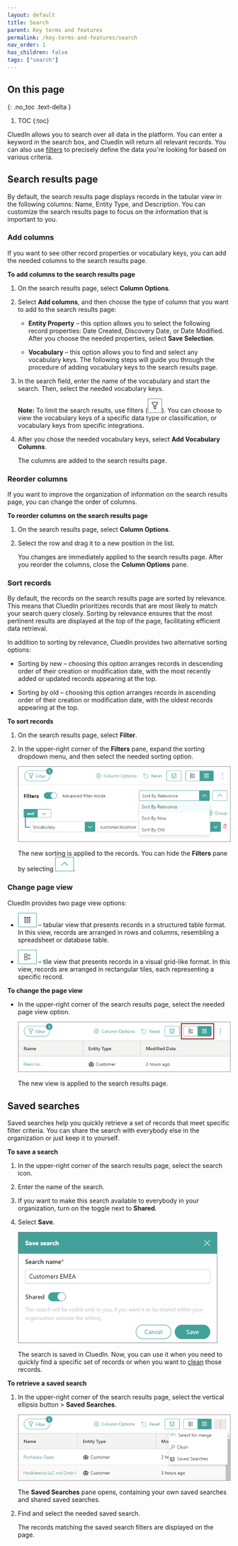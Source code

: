 ```yaml
---
layout: default
title: Search
parent: Key terms and features
permalink: /key-terms-and-features/search
nav_order: 1
has_children: false
tags: ["search"]
---
```

## On this page
{: .no_toc .text-delta }
1. TOC
{:toc}

CluedIn allows you to search over all data in the platform. You can enter a keyword in the search box, and CluedIn will return all relevant records. You can also use [filters](/Documentation/Key-terms-and-features/Filters) to precisely define the data you're looking for based on various criteria.

## Search results page

By default, the search results page displays records in the tabular view in the following columns: Name, Entity Type, and Description. You can customize the search results page to focus on the information that is important to you.

### Add columns

If you want to see other record properties or vocabulary keys, you can add the needed columns to the search results page.

**To add columns to the search results page**

1. On the search results page, select **Column Options**.

1. Select **Add columns**, and then choose the type of column that you want to add to the search results page:

    - **Entity Property** – this option allows you to select the following record properties: Date Created, Discovery Date, or Date Modified. After you choose the needed properties, select **Save Selection**.

    - **Vocabulary** – this option allows you to find and select any vocabulary keys. The following steps will guide you through the procedure of adding vocabulary keys to the search results page.

1. In the search field, enter the name of the vocabulary and start the search. Then, select the needed vocabulary keys.

    **Note:** To limit the search results, use filters (![filter-icon.png](../../assets/images/key-terms-and-features/filter-icon.png)). You can choose to view the vocabulary keys of a specific data type or classification, or vocabulary keys from specific integrations.

1. After you chose the needed vocabulary keys, select **Add Vocabulary Columns**.

    The columns are added to the search results page.

### Reorder columns

If you want to improve the organization of information on the search results page, you can change the order of columns.

**To reorder columns on the search results page**

1. On the search results page, select **Column Options**.

1. Select the row and drag it to a new position in the list.

    You changes are immediately applied to the search results page. After you reorder the columns, close the **Column Options** pane.

### Sort records

By default, the records on the search results page are sorted by relevance. This means that CluedIn prioritizes records that are most likely to match your search query closely. Sorting by relevance ensures that the most pertinent results are displayed at the top of the page, facilitating efficient data retrieval.

In addition to sorting by relevance, CluedIn provides two alternative sorting options:

- Sorting by new – choosing this option arranges records in descending order of their creation or modification date, with the most recently added or updated records appearing at the top.

- Sorting by old – choosing this option arranges records in ascending order of their creation or modification date, with the oldest records appearing at the top.

**To sort records**

1. On the search results page, select **Filter**.

1. In the upper-right corner of the **Filters** pane, expand the sorting dropdown menu, and then select the needed sorting option.

    ![search-1.png](../../assets/images/key-terms-and-features/search-1.png)

    The new sorting is applied to the records. You can hide the **Filters** pane by selecting ![hide-icon.png](../../assets/images/key-terms-and-features/hide-icon.png).

### Change page view

CluedIn provides two page view options:

- ![tabular-view-icon.png](../../assets/images/key-terms-and-features/tabular-view-icon.png) – tabular view that presents records in a structured table format. In this view, records are arranged in rows and columns, resembling a spreadsheet or database table.

- ![tile-view-icon.png](../../assets/images/key-terms-and-features/tile-view-icon.png) – tile view that presents records in a visual grid-like format. In this view, records are arranged in rectangular tiles, each representing a specific record.

**To change the page view**

- In the upper-right corner of the search results page, select the needed page view option.

    ![search-2.png](../../assets/images/key-terms-and-features/search-2.png)

    The new view is applied to the search results page.

## Saved searches

Saved searches help you quickly retrieve a set of records that meet specific filter criteria. You can share the search with everybody else in the organization or just keep it to yourself.

**To save a search**

1. In the upper-right corner of the search results page, select the search icon.

1. Enter the name of the search.

1. If you want to make this search available to everybody in your organization, turn on the toggle next to **Shared**.

1. Select **Save**.

    ![search-3.png](../../assets/images/key-terms-and-features/search-3.png)

    The search is saved in CluedIn. Now, you can use it when you need to quickly find a specific set of records or when you want to [clean](/preparation/clean) those records.

**To retrieve a saved search**

1. In the upper-right corner of the search results page, select the vertical ellipsis button > **Saved Searches**.

    ![search-4.png](../../assets/images/key-terms-and-features/search-4.png)

    The **Saved Searches** pane opens, containing your own saved searches and shared saved searches.

1. Find and select the needed saved search.

    The records matching the saved search filters are displayed on the page.
